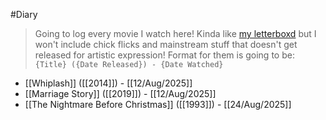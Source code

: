 #Diary 
> Going to log every movie I watch here! Kinda like [my letterboxd](https://letterboxd.com/arashmofficial/) but I won't include chick flicks and mainstream stuff that doesn't get released for artistic expression!
> Format for them is going to be: `{Title} ({Date Released}) - {Date Watched}`

- [[Whiplash]] ([[2014]]) - [[12/Aug/2025]]
- [[Marriage Story]] ([[2019]]) - [[12/Aug/2025]]
- [[The Nightmare Before Christmas]] ([[1993]]) - [[24/Aug/2025]]